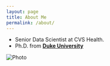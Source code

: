 ```yaml
---
layout: page
title: About Me
permalink: /about/
---
```


+ Senior Data Scientist at CVS Health.
+ Ph.D. from **[Duke University](https://www.duke.edu/)**

![]({{site.baseurl}}/images/Headshot_DRK.jpg "Photo")
